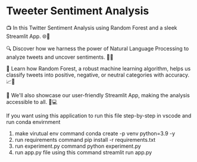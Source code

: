 # Tweeter Sentiment Analysis

📺 In this Twitter Sentiment Analysis using Random Forest and a sleek Streamlit App. 🌐🌟

🔍 Discover how we harness the power of Natural Language Processing to analyze tweets and uncover sentiments. 💬🤖

🌲 Learn how Random Forest, a robust machine learning algorithm, helps us classify tweets into positive, negative, or neutral categories with accuracy. 📈🌟

🚀 We'll also showcase our user-friendly Streamlit App, making the analysis accessible to all. 📱💻



If you want using this application to run this file step-by-step in vscode and run conda envirnment
1. make virutual env command   conda create -p venv python=3.9 -y
2. run requirements command pip install -r requirements.txt
3. run experiment.py command python experiment.py
4. run app.py file using this command streamlit run  app.py
